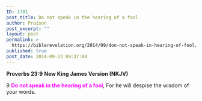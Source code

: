 ```yaml
---
ID: 1781
post_title: Do not speak in the hearing of a fool
author: Praison
post_excerpt: ""
layout: post
permalink: >
  https://biblerevelation.org/2014/09/don-not-speak-in-hearing-of-fool/
published: true
post_date: 2014-09-23 09:37:08
---
```

<strong>Proverbs 23:9</strong>
<strong> New King James Version (NKJV)</strong>

9 <strong><span style="color: #ff00ff;">Do not speak in the hearing of a fool</span></strong>,
For he will despise the wisdom of your words.